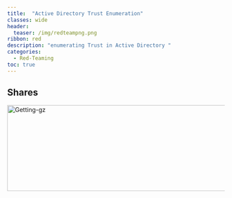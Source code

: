 ```yaml
---
title:  "Active Directory Trust Enumeration"
classes: wide
header:
  teaser: /img/redteampng.png
ribbon: red
description: "enumerating Trust in Active Directory "
categories:
  - Red-Teaming
toc: true
---
```


## Shares


<img src="/img/adpart2/.PNG" alt="Getting-gz" width="800" height="200"> 
